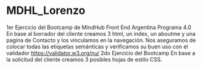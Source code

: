 # MDHL_Lorenzo
1er Ejercicio del Bootcamp de MindHub Front End Argentina Programa 4.0
En base al borrador del cliente creamos 3 html, un index, un aboutme y una pagina de Contacto y los vinculamos en la navegación.
Nos aseguramos de colocar todas las etiquetas semánticas y verificamos su buen uso con el validador https://validator.w3.org/nu/
2do Ejercicio del Bootcamp
En base a la solicitud del cliente creamos 3 posibles hojas de estilo CSS.
